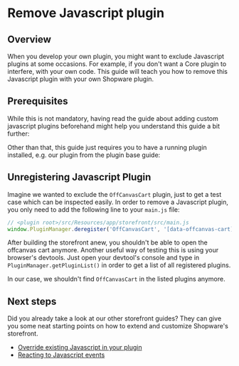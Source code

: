 # Remove Javascript plugin

## Overview

When you develop your own plugin, you might want to exclude Javascript plugins at some occasions. For example, if you don't want a Core plugin to interfere, with your own code. This guide will teach you how to remove this Javascript plugin with your own Shopware plugin.

## Prerequisites

While this is not mandatory, having read the guide about adding custom javascript plugins beforehand might help you understand this guide a bit further:

<PageRef page="add-custom-javascript" />

Other than that, this guide just requires you to have a running plugin installed, e.g. our plugin from the plugin base guide:

<PageRef page="../plugin-base-guide" />

## Unregistering Javascript Plugin

Imagine we wanted to exclude the `OffCanvasCart` plugin, just to get a test case which can be inspected easily. In order to remove a Javascript plugin, you only need to add the following line to your `main.js` file:

```javascript
// <plugin root>/src/Resources/app/storefront/src/main.js
window.PluginManager.deregister('OffCanvasCart', '[data-offcanvas-cart]');
```

After building the storefront anew, you shouldn't be able to open the offcanvas cart anymore. Another useful way of testing this is using your browser's devtools. Just open your devtool's console and type in `PluginManager.getPluginList()` in order to get a list of all registered plugins.

In our case, we shouldn't find `OffCanvasCart` in the listed plugins anymore.

## Next steps

Did you already take a look at our other storefront guides? They can give you some neat starting points on how to extend and customize Shopware's storefront.

* [Override existing Javascript in your plugin](override-existing-javascript)
* [Reacting to Javascript events](reacting-to-javascript-events)
